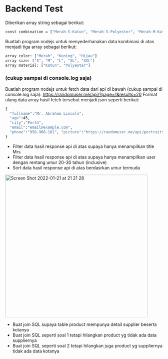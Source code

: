 # Backend Test

Diberikan array string sebagai berikut:
```bash
const combination = ["Merah-S-Katun", "Merah-S-Polyester", "Merah-M-Katun", "Merah-M- Polyester", "Merah-L-Katun", "Merah-L-Polyester", "Merah-XL-Katun", "Merah-XL-Polyester", "Merah-XXL-Katun", "Merah-XXL-Polyester", "Kuning-S-Katun", "Kuning-S-Polyester", "Kuning-M- Katun", "Kuning-M-Polyester", "Kuning-L-Katun", "Kuning-L-Polyester", "Kuning-XL-Katun", "Kuning- XL-Polyester", "Kuning-XXL-Katun", "Kuning-XXL-Polyester", "Hijau-S-Katun", "Hijau-S-Polyester", "Hijau-M-Katun", "Hijau-M-Polyester", "Hijau-L-Katun", "Hijau-L-Polyester", "Hijau-XL-Katun", "Hijau- XL-Polyester", "Hijau-XXL-Katun", "Hijau-XXL-Polyester"]
```

Buatlah program nodejs untuk menyederhanakan data kombinasi di atas menjadi tiga array sebagai berikut:
```bash
array color: ["Merah", "Kuning", "Hijau"]
array size: ["S", "M", "L", "XL", "XXL"] 
array material: ["Katun", "Polyester"]
```

### (cukup sampai di console.log saja)

Buatlah program nodejs untuk fetch data dari api di bawah (cukup sampai di console.log saja): https://randomuser.me/api/?page=1&results=20
Format ulang data array hasil fetch tersebut menjadi json seperti berikut:
```bash
{
  "fullname":"Mr. Abraham Lincoln",
  "age":45,
  "city":"Perth",
  "email":"email@example.com",
  "phone":"958-966-181", "picture":"https://randomuser.me/api/portraits/men/51.jpg"
}
```
- Filter data hasil response api di atas supaya hanya menampilkan title Mrs
- Filter data hasil response api di atas supaya hanya menampilkan user dengan rentang umur 20-30 tahun (inclusive)
- Sort data hasil response api di atas berdasrkan umur termuda


<img width="455" alt="Screen Shot 2022-01-21 at 21 21 28" src="https://user-images.githubusercontent.com/26369965/150542832-f855b8dc-633b-4425-9fd8-4f819ea4a784.png">

- Buat join SQL supaya table product mempunya detail supplier beserta kotanya
- Buat join SQL seperti soal 1 tetapi hilangkan product yg tidak ada data suppliernya
- Buat join SQL seperti soal 2 tetapi hilangkan juga product yg suppliernya tidak ada data kotanya
